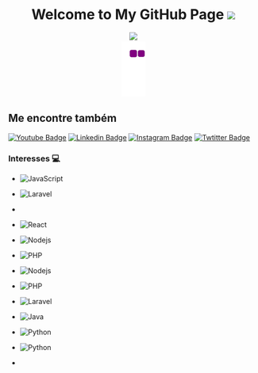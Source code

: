 <h1 align="center">
  Welcome to My GitHub Page
  <img src="https://media.giphy.com/media/hvRJCLFzcasrR4ia7z/giphy.gif" width="28">
</h1>


<div  align="center"> <img src="https://activity-graph.herokuapp.com/graph?username=ddozgur&theme=xcode" /></div>

<!---<div  align="center"> <img src="https://github.com/ddozgur/ddozgur/blob/output/github-contribution-grid-snake.gif" /></div>  --->
<div  align="center"> <img src="https://github.com/ddozgur/ddozgur/blob/output/github-contribution-grid-snake.gif" /></div>


## Me encontre também 
[![Youtube Badge](https://img.shields.io/badge/-Youtube-FF0000?style=flat-square&labelColor=FF0000&logo=youtube&logoColor=white&link=https://www.youtube.com/channel/UC54rm73ciozlEU4D8fLICOg)](https://www.youtube.com/channel/UC54rm73ciozlEU4D8fLICOg) 
[![Linkedin Badge](https://img.shields.io/badge/-LinkedIn-blue?style=flat-square&logo=Linkedin&logoColor=white&link=https://https://www.linkedin.com/in/ozgurduzenli/)](https://www.linkedin.com/in/ozgurduzenli/)
[![Instagram Badge](https://img.shields.io/badge/-Instagram-blue?style=flat-square&logo=Instagram&logoColor=white&link=https://www.instagram.com/ozgur_duzenli/)](https://www.instagram.com/ozgur_duzenli/)
[![Twtitter Badge](https://img.shields.io/badge/-Twitter-blue?style=flat-square&logo=Twitter&logoColor=white&link=https://https://twitter.com/OzgurDuzenli)](https://twitter.com/OzgurDuzenli)


### Interesses 💻
- ![JavaScript](https://img.shields.io/badge/-JavaScript-%23F7DF1C?style=flat-square&logo=javascript&logoColor=000000&labelColor=%23F7DF1C&color=%23FFCE5A)
- ![Laravel](https://img.shields.io/badge/-Laravel-%23F7DF1C?style=flat-square&logo=Laravel&logoColor=000000&labelColor=%23F7DF1C&color=red)
- 
- ![React](https://img.shields.io/badge/-PHP-%23F7DF1C?style=flat-square&logo=php&logoColor=ffffff&labelColor=blue&color=blue)
- ![Nodejs](https://img.shields.io/badge/-Html-339933?style=flat-square&logo=html&logoColor=ffffff)
- ![PHP](https://img.shields.io/badge/-Css-%23F7DF1C?style=flat-square&logo=css&logoColor=ffffff&labelColor=blue&color=blue)


- ![Nodejs](https://img.shields.io/badge/-jquery-339933?style=flat-square&logo=jquery&logoColor=ffffff)
- ![PHP](https://img.shields.io/badge/-git-%23F7DF1C?style=flat-square&logo=git&logoColor=ffffff&labelColor=blue&color=blue)

- ![Laravel](https://img.shields.io/badge/-Laravel-23F7DF1C?style=flat-square&logo=Laravel&logoColor=ffffff&labelColor=blue&color=#ee3a2c)

- ![Java](https://img.shields.io/badge/-Java-%23F7DF1C?style=flat-square&logo=Java&logoColor=ffffff&labelColor=blue&color=red)
- ![Python](https://img.shields.io/badge/-Python-%23F7DF1C?style=flat-square&logo=Python&logoColor=ffffff&labelColor=blue&color=yellow)
- ![Python](https://img.shields.io/badge/-C++-%23F7DF1C?style=flat-square&logo=C&logoColor=ffffff&labelColor=blue&color=blue)
- 

